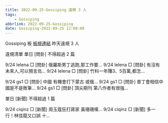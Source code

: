 ```yaml
---
title: 2022-09-25-Gossiping 違規 3 人
tags:
    - Gossiping
abbrlink: 2022-09-25-Gossiping
date: Gossiping-2022-09-25 12:00:00
---
```

Gossiping 板 [板規連結](https://www.ptt.cc/bbs/Gossiping/M.1637425085.A.07D.html)
昨天違規 3 人
<!-- more -->

違規清單
單日 [問卦] 不得超過 2 篇

9/24 lelena □ [問卦] 俄羅斯男丁逃跑,那工作要…
9/24 lelena □ [問卦] 有沒有未來人,可以預言烏…
9/24 lelena □ [問卦] 竹科一年賺3、5百萬,都怎…

9/24 gs1 □ [問卦] 中國 有機會打下蒙古 或俄…
9/24 gs1 □ [問卦] 普丁會相信中國是不是敗筆…
9/24 gs1 □ [問卦] 頂尖期刊 第八作者有很強…

單日 [新聞] 不得超過 1 篇

9/24 ciqinz □ [新聞] 周玉蔻狂打蔣家 黃珊珊嘆…
9/24 ciqinz □ [新聞] 多一行！林佳龍又口誤 十…